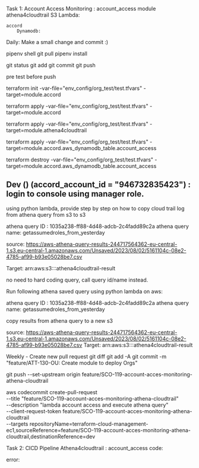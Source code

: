 Task 1:  Account Access  Monitoring : account_access
module
    athena4cloudtrail
        S3
        Lambda: 

    accord 
        Dynamodb:  

Daily: Make a small change and commit :) 

pipenv shell 
git pull
pipenv install

git status 
git add
git commit
git push

pre test before push 

terraform init   -var-file="env_config/org_test/test.tfvars" -target=module.accord

terraform apply   -var-file="env_config/org_test/test.tfvars" -target=module.accord

terraform apply   -var-file="env_config/org_test/test.tfvars" -target=module.athena4cloudtrail

terraform apply   -var-file="env_config/org_test/test.tfvars" -target=module.accord.aws_dynamodb_table.account_access

terraform destroy -var-file="env_config/org_test/test.tfvars" -target=module.accord.aws_dynamodb_table.account_access

## Dev ()  (accord_account_id = "946732835423") : login to console using manager role.


using python lambda, provide step by step on how to copy cloud trail log from athena query from s3 to s3 

athena query ID : 1035a238-ff88-4d48-adcb-2c4fadd89c2a
athena query name: 	getassumedroles_from_yesterday

source: https://aws-athena-query-results-244717564362-eu-central-1.s3.eu-central-1.amazonaws.com/Unsaved/2023/08/02/5161104c-08e2-4785-af99-b93e05028be7.csv

Target: arn:aws:s3:::athena4cloudtrail-result



no need to hard coding query, call query id/name instead.


Run following athena saved query using python lambda on aws:

athena query ID : 1035a238-ff88-4d48-adcb-2c4fadd89c2a
athena query name: 	getassumedroles_from_yesterday

copy results from athena query to a new s3 

source: https://aws-athena-query-results-244717564362-eu-central-1.s3.eu-central-1.amazonaws.com/Unsaved/2023/08/02/5161104c-08e2-4785-af99-b93e05028be7.csv
Target: arn:aws:s3:::athena4cloudtrail-result

Weekly - Create new pull request 
git diff
git add -A
git commit -m "feature/ATT-130-OU: Create module to deploy Orgs"

git push --set-upstream origin feature/SCO-119-account-acces-monitoring-athena-cloudtrail

aws codecommit create-pull-request \
  --title "feature/SCO-119-account-acces-monitoring-athena-cloudtrail" \
  --description "lambda account access and execute athena query" \
  --client-request-token feature/SCO-119-account-acces-monitoring-athena-cloudtrail \
  --targets repositoryName=terraform-cloud-management-ec1,sourceReference=feature/SCO-119-account-acces-monitoring-athena-cloudtrail,destinationReference=dev      


Task 2:  CICD Pipeline Athena4cloudtrail : account_access
code: 

error: 